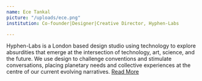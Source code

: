 ```yaml
---
name: Ece Tankal
picture: "/uploads/ece.png"
institution: Co-founder|Designer|Creative Director, Hyphen-Labs

---
```


Hyphen-Labs is a London based design studio using technology to explore absurdities that emerge at the intersection of technology, art, science, and the future. We use design to challenge conventions and stimulate conversations, placing planetary needs and collective experiences at the centre of our current evolving narratives. [Read More](http://hyphen-labs.com/)
